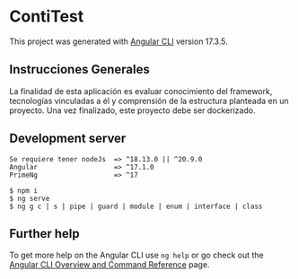 # ContiTest

This project was generated with [Angular CLI](https://github.com/angular/angular-cli) version 17.3.5.

## Instrucciones Generales

La finalidad de esta aplicación es evaluar conocimiento del framework, tecnologías vinculadas a él y comprensión de la estructura planteada en un proyecto. Una vez finalizado, este proyecto debe ser dockerizado.

## Development server

````
Se requiere tener nodeJs  => ^18.13.0 || ^20.9.0
Angular                   => ^17.1.0
PrimeNg                   => ^17
````
````
$ npm i
$ ng serve
$ ng g c | s | pipe | guard | module | enum | interface | class
````

## Further help

To get more help on the Angular CLI use `ng help` or go check out the [Angular CLI Overview and Command Reference](https://angular.io/cli) page.

